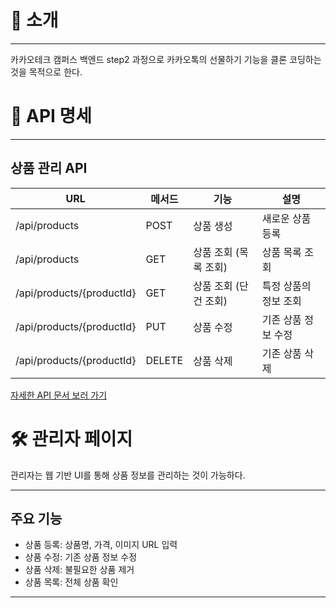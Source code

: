 # 📝 소개

- - -
카카오테크 캠퍼스 백엔드 step2 과정으로 카카오톡의 선물하기 기능을 클론 코딩하는 것을 목적으로 한다.

# 📖 API 명세

- - -

## 상품 관리 API

| URL                       | 메서드    | 기능            | 설명           |
|---------------------------|--------|---------------|--------------|
| /api/products             | POST   | 상품 생성         | 새로운 상품 등록    |
| /api/products             | GET    | 상품 조회 (목록 조회) | 상품 목록 조회     |
| /api/products/{productId} | GET    | 상품 조회 (단건 조회) | 특정 상품의 정보 조회 |
| /api/products/{productId} | PUT    | 상품 수정         | 기존 상품 정보 수정  |
| /api/products/{productId} | DELETE | 상품 삭제         | 기존 상품 삭제     |

[자세한 API 문서 보러 가기](Api.md)

# 🛠️ 관리자 페이지

관리자는 웹 기반 UI를 통해 상품 정보를 관리하는 것이 가능하다.

---

## 주요 기능

- 상품 등록: 상품명, 가격, 이미지 URL 입력
- 상품 수정: 기존 상품 정보 수정
- 상품 삭제: 불필요한 상품 제거
- 상품 목록: 전체 상품 확인

---